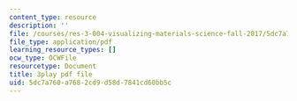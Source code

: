 ```yaml
---
content_type: resource
description: ''
file: /courses/res-3-004-visualizing-materials-science-fall-2017/5dc7a760a7682cd9d58d7841cd60bb5c_pRmUADgEf98.pdf
file_type: application/pdf
learning_resource_types: []
ocw_type: OCWFile
resourcetype: Document
title: 3play pdf file
uid: 5dc7a760-a768-2cd9-d58d-7841cd60bb5c
---
```

